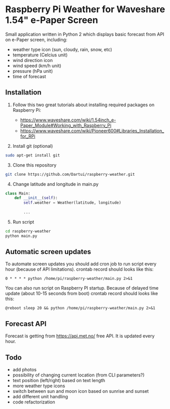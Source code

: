 # Raspberry Pi Weather for Waveshare 1.54" e-Paper Screen

Small application written in Python 2 which displays basic forecast from API on e-Paper screen, including:

- weather type icon (sun, cloudy, rain, snow, etc)
- temperature (Celcius unit)
- wind direction icon
- wind speed (km/h unit)
- pressure (hPa unit)
- time of forecast

## Installation

1. Follow this two great tutorials about installing required packages on Raspberry Pi:
   - https://www.waveshare.com/wiki/1.54inch_e-Paper_Module#Working_with_Raspberry_Pi
   - https://www.waveshare.com/wiki/Pioneer600#Libraries_Installation_for_RPi

2. Install git (optional)
```sh
sudo apt-get install git
```

3. Clone this repository
```sh
git clone https://github.com/Dartui/raspberry-weather.git
```

4. Change latitude and longitude in main.py
```python
class Main:
    def __init__(self):
        self.weather = Weather(latitude, longitude)
        
        ...
```

5. Run script
```sh
cd raspberry-weather
python main.py
```

## Automatic screen updates

To automate screen updates you should add cron job to run script every hour (because of API limitations). crontab record should looks like this:

```
0 * * * * python /home/pi/raspberry-weather/main.py 2>&1
```

You can also run script on Raspberry PI startup. Because of delayed time update (about 10-15 seconds from boot) crontab record should looks like this:

```
@reboot sleep 20 && python /home/pi/raspberry-weather/main.py 2>&1
```

## Forecast API

Forecast is getting from https://api.met.no/ free API. It is updated every hour.

## Todo

- add photos
- possibility of changing current location (from CLI parameters?)
- text position (left/right) based on text length
- more weather type icons
- switch between sun and moon icon based on sunrise and sunset
- add different unit handling
- code refactorization
